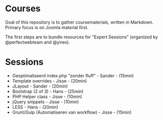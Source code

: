 # Courses
Goal of this repository is to gather coursematerials, written in Markdown. Primary focus is on Joomla material first.

The first steps are to bundle resources for "Expert Sessions" (organized by @perfectwebteam and @yireo).

# Sessions
- Geoptimaliseerd index.php ”zonder fluff” - Sander - (15min)
- Template overrides - Jisse - (20min)
- JLayout - Sander - (20min)
- Bootstrap (2 of 3) - Hans - (25min)
- PHP Helper class - Jisse - (10min)
- jQuery snippets - Jisse - (10min)
- LESS - Hans - (20min)
- Grunt/Gulp (Automatiseren van workflow) - Jisse - (15min)
